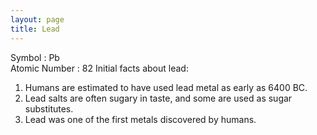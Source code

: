 ```yaml
---
layout: page
title: Lead
---
```


Symbol : Pb  
Atomic Number : 82
Initial facts about lead: 
1. Humans are estimated to have used lead metal as early as 6400 BC.
2. Lead salts are often sugary in taste, and some are used as sugar substitutes.
3. Lead was one of the first metals discovered by humans.
